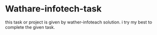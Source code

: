 # Wathare-infotech-task

this task or project is given by wather-infoteach solution.
i try my best to complete the given task.
